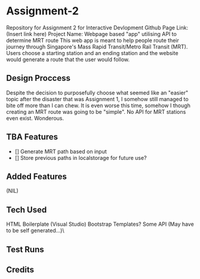 # Assignment-2
Repository for Assignment 2 for Interactive Devlopment
Github Page Link: (Insert link here)
Project Name: Webpage based "app" utilising API to determine MRT route
This web app is meant to help people route their journey through Singapore's Mass Rapid Transit/Metro Rail Transit (MRT). Users choose a starting station and an ending station and the website would generate a route that the user would follow.

## Design Proccess
Despite the decision to purposefully choose what seemed like an "easier" topic after the disaster that was Assignment 1, I somehow still managed to bite off more than I can chew. It is even worse this time, somehow I though creating an MRT route was going to be "simple". No API for MRT stations even exist. Wonderous.

## TBA Features
- [] Generate MRT path based on input
- [] Store previous paths in localstorage for future use?

## Added Features
(NIL)

## Tech Used
HTML Boilerplate (Visual Studio)
Bootstrap Templates?
Some API (May have to be self generated...)\

## Test Runs

## Credits
